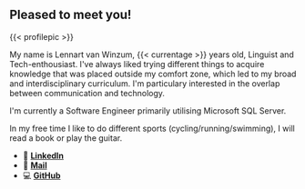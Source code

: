 ## Pleased to meet you!

{{< profilepic >}}

My name is Lennart van Winzum, {{< currentage >}} years old, Linguist and Tech-enthousiast. I've always liked trying different things to acquire knowledge that was placed outside my comfort zone, which led to my broad and interdisciplinary curriculum. I'm particulary interested in the overlap between communication and technology.

I'm currently a Software Engineer primarily utilising Microsoft SQL Server.

In my free time I like to do different sports (cycling/running/swimming), I will read a book or play the guitar.

* 💼    [**LinkedIn**](https://www.linkedin.com/in/winzum/)
* 📧    [**Mail**](mailto:Lennart@winzum.nl)
* 💻    [**GitHub**](https://github.com/Winzum)
